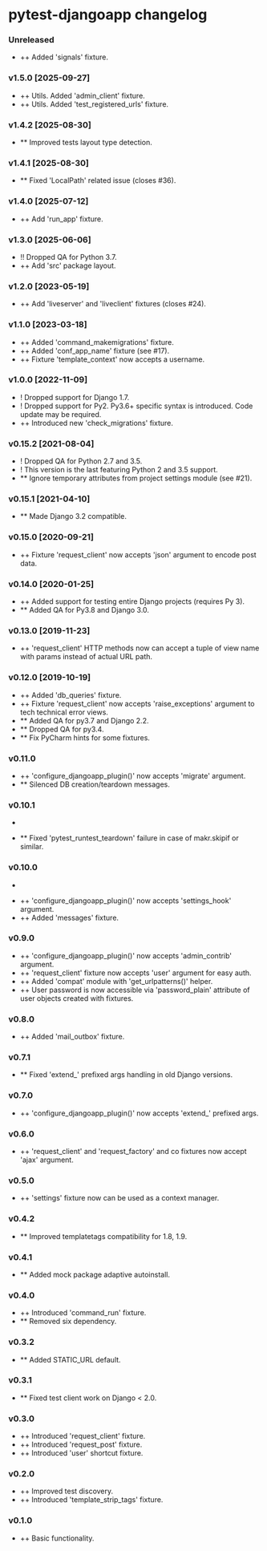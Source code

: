 # pytest-djangoapp changelog


### Unreleased
* ++ Added 'signals' fixture.

### v1.5.0 [2025-09-27]
* ++ Utils. Added 'admin_client' fixture.
* ++ Utils. Added 'test_registered_urls' fixture.

### v1.4.2 [2025-08-30]
* ** Improved tests layout type detection.

### v1.4.1 [2025-08-30]
* ** Fixed 'LocalPath' related issue (closes #36).

### v1.4.0 [2025-07-12]
* ++ Add 'run_app' fixture.

### v1.3.0 [2025-06-06]
* !! Dropped QA for Python 3.7.
* ++ Add 'src' package layout.

### v1.2.0 [2023-05-19]

* ++ Add 'liveserver' and 'liveclient' fixtures (closes #24).


### v1.1.0 [2023-03-18]

* ++ Added 'command_makemigrations' fixture.
* ++ Added 'conf_app_name' fixture (see #17).
* ++ Fixture 'template_context' now accepts a username.


### v1.0.0 [2022-11-09]

* ! Dropped support for Django 1.7.
* ! Dropped support for Py2. Py3.6+ specific syntax is introduced. Code update may be required.
* ++ Introduced new 'check_migrations' fixture.


### v0.15.2 [2021-08-04]

* ! Dropped QA for Python 2.7 and 3.5.
* ! This version is the last featuring Python 2 and 3.5 support.
* ** Ignore temporary attributes from project settings module (see #21).


### v0.15.1 [2021-04-10]

* ** Made Django 3.2 compatible.


### v0.15.0 [2020-09-21]

* ++ Fixture 'request_client' now accepts 'json' argument to encode post data.


### v0.14.0 [2020-01-25]

* ++ Added support for testing entire Django projects (requires Py 3).
* ** Added QA for Py3.8 and Django 3.0.


### v0.13.0 [2019-11-23]

* ++ 'request_client' HTTP methods now can accept a tuple of view name with params instead of actual URL path.


### v0.12.0 [2019-10-19]

* ++ Added 'db_queries' fixture.
* ++ Fixture 'request_client' now accepts 'raise_exceptions' argument to tech technical error views.
* ** Added QA for py3.7 and Django 2.2.
* ** Dropped QA for py3.4.
* ** Fix PyCharm hints for some fixtures.


### v0.11.0

* ++ 'configure_djangoapp_plugin()' now accepts 'migrate' argument.
* ** Silenced DB creation/teardown messages.


### v0.10.1
-
* ** Fixed 'pytest_runtest_teardown' failure in case of makr.skipif or similar.


### v0.10.0
-
* ++ 'configure_djangoapp_plugin()' now accepts 'settings_hook' argument.
* ++ Added 'messages' fixture.


### v0.9.0

* ++ 'configure_djangoapp_plugin()' now accepts 'admin_contrib' argument.
* ++ 'request_client' fixture now accepts 'user' argument for easy auth.
* ++ Added 'compat' module with 'get_urlpatterns()' helper.
* ++ User password is now accessible via 'password_plain' attribute of user objects created with fixtures.


### v0.8.0

* ++ Added 'mail_outbox' fixture.


### v0.7.1

* ** Fixed 'extend_' prefixed args handling in old Django versions.


### v0.7.0

* ++ 'configure_djangoapp_plugin()' now accepts 'extend_' prefixed args.


### v0.6.0

* ++ 'request_client' and 'request_factory' and co fixtures now accept 'ajax' argument.


### v0.5.0

* ++ 'settings' fixture now can be used as a context manager.


### v0.4.2

* ** Improved templatetags compatibility for 1.8, 1.9.


### v0.4.1

* ** Added mock package adaptive autoinstall.


### v0.4.0

* ++ Introduced 'command_run' fixture.
* ** Removed six dependency.


### v0.3.2

* ** Added STATIC_URL default.


### v0.3.1

* ** Fixed test client work on Django < 2.0.


### v0.3.0

* ++ Introduced 'request_client' fixture.
* ++ Introduced 'request_post' fixture.
* ++ Introduced 'user' shortcut fixture.


### v0.2.0

* ++ Improved test discovery.
* ++ Introduced 'template_strip_tags' fixture.


### v0.1.0

* ++ Basic functionality.